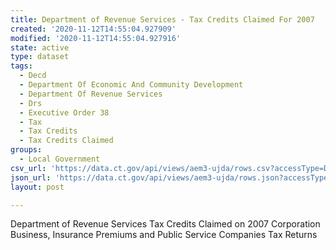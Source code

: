 ```yaml
---
title: Department of Revenue Services - Tax Credits Claimed For 2007
created: '2020-11-12T14:55:04.927909'
modified: '2020-11-12T14:55:04.927916'
state: active
type: dataset
tags:
  - Decd
  - Department Of Economic And Community Development
  - Department Of Revenue Services
  - Drs
  - Executive Order 38
  - Tax
  - Tax Credits
  - Tax Credits Claimed
groups:
  - Local Government
csv_url: 'https://data.ct.gov/api/views/aem3-ujda/rows.csv?accessType=DOWNLOAD'
json_url: 'https://data.ct.gov/api/views/aem3-ujda/rows.json?accessType=DOWNLOAD'
layout: post

---
```

Department of Revenue Services Tax Credits Claimed on 2007 Corporation Business, Insurance Premiums and Public Service Companies Tax Returns
